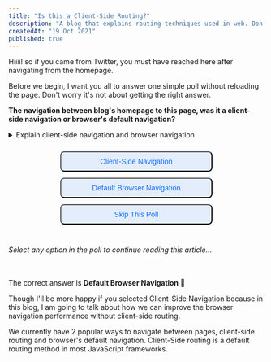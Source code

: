 ```yaml
---
title: "Is this a Client-Side Routing?"
description: "A blog that explains routing techniques used in web. Don't want to giveaway spoilers so you will have to read the blog."
createdAt: "19 Oct 2021"
published: true
---
```


Hiiii! so if you came from Twitter, you must have reached here after navigating from the homepage. 

Before we begin, I want you all to answer one simple poll without reloading the page. Don't worry it's not about getting the right answer.

**The navigation between blog's homepage to this page, was it a client-side navigation or browser's default navigation?**

<details>
<summary>Explain client-side navigation and browser navigation</summary>

**Client-side navigation** is when the navigation happens on JavaScript on the client-side. This does not require any page-reload and is instant.

**Browser's default navigation** is the default behaviour when we click a link. It requests a new document and waits for the page to load and then navigates to the page.

</details>

<style>
  summary {
    cursor: pointer;
  }
  #poll-1 button {
    background-color: #D8E6FBaa !important;
    padding: 10px 20px;
    display: block;
    width: 300px;
    margin: 12px auto;
    cursor: pointer;
    border-radius: 8px;
    font-size: 0.9rem;
    color: #0E6CFB;
  }
  body.dark #poll-1 button {
    background-color: #D8E6FBdd !important;
    color: #3E5CFB;
    font-weight: bold;
  }
  #poll-1 button:not(:disabled):hover {
    background-color: #D8E6FB !important;
  }
  #poll-1 button.selected {
    cursor: default;
  }
  #poll-1 button.selected:after {
    content: ' ✓';
  }
  #poll-1 button:not(.selected):disabled {
    cursor: default;
    opacity: 0.5;
  }
  #poll-1 {
    text-align: center;
    padding: 12px 0px;
  }
</style>
<script>
  function select(el) {
    try {
      if (el.classList.contains('selected')) {
        document.querySelector('.hidden-article').classList.remove('hidden');
        return;
      };
      const tracker = ga.getAll()[0];
      if (tracker) {
        tracker.send('event', 'Is this SPA - Routing Type', 'Click', el.innerText);
        document.querySelectorAll('#poll-1 button')
          .forEach(button => button.disabled = true);
        el.classList.add('selected');
        document.querySelector('.hidden-article').classList.remove('hidden');
      }
    } catch (err) {
      document.querySelector('.hidden-article').classList.remove('hidden');
    }
  }
</script>
<div id="poll-1">
  <button onclick="select(this)">Client-Side Navigation</button>
  <button onclick="select(this)">Default Browser Navigation</button>
  <button onclick="select(this)">Skip This Poll</button>
</div>
<br/>
<i>Select any option in the poll to continue reading this article...</i>
<br/><br/><br/>

<style>
  .hidden-article {
    opacity: 1;
  }
  .hidden-article.hidden {
    opacity: 0;
  }
</style>
<div class="hidden-article">

The correct answer is **Default Browser Navigation** 🎉 

Though I'll be more happy if you selected Client-Side Navigation because in this blog, I am going to talk about how we can improve the browser navigation performance without client-side routing.

We currently have 2 popular ways to navigate between pages, client-side routing and browser's default navigation. Client-Side routing is a default routing method in most JavaScript frameworks. 

</div>